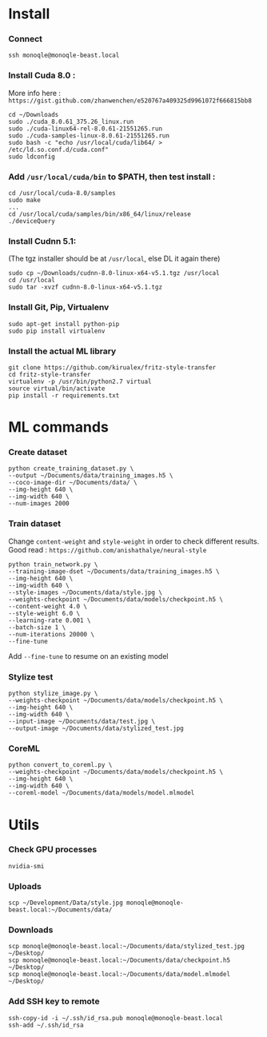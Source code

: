 
# Install

### Connect

`ssh monoqle@monoqle-beast.local`

### Install Cuda 8.0 :
More info here : `https://gist.github.com/zhanwenchen/e520767a409325d9961072f666815bb8`
```
cd ~/Downloads
sudo ./cuda_8.0.61_375.26_linux.run
sudo ./cuda-linux64-rel-8.0.61-21551265.run
sudo ./cuda-samples-linux-8.0.61-21551265.run
sudo bash -c "echo /usr/local/cuda/lib64/ > /etc/ld.so.conf.d/cuda.conf"
sudo ldconfig
```

### Add `/usr/local/cuda/bin` to $PATH, then test install :
```
cd /usr/local/cuda-8.0/samples
sudo make
...
cd /usr/local/cuda/samples/bin/x86_64/linux/release
./deviceQuery
```

### Install Cudnn 5.1:
(The tgz installer should be at `/usr/local`, else DL it again there)
```
sudo cp ~/Downloads/cudnn-8.0-linux-x64-v5.1.tgz /usr/local
cd /usr/local
sudo tar -xvzf cudnn-8.0-linux-x64-v5.1.tgz
```

### Install Git, Pip, Virtualenv
```
sudo apt-get install python-pip
sudo pip install virtualenv
```

### Install the actual ML library
```
git clone https://github.com/kirualex/fritz-style-transfer
cd fritz-style-transfer
virtualenv -p /usr/bin/python2.7 virtual
source virtual/bin/activate
pip install -r requirements.txt
```

# ML commands

### Create dataset

```
python create_training_dataset.py \
--output ~/Documents/data/training_images.h5 \
--coco-image-dir ~/Documents/data/ \
--img-height 640 \
--img-width 640 \
--num-images 2000
```

### Train dataset
 
Change `content-weight` and  `style-weight` in order to check different results.
Good read : `https://github.com/anishathalye/neural-style`

```
python train_network.py \
--training-image-dset ~/Documents/data/training_images.h5 \
--img-height 640 \
--img-width 640 \
--style-images ~/Documents/data/style.jpg \
--weights-checkpoint ~/Documents/data/models/checkpoint.h5 \
--content-weight 4.0 \
--style-weight 6.0 \
--learning-rate 0.001 \
--batch-size 1 \
--num-iterations 20000 \
--fine-tune
```


Add  `--fine-tune` to resume on an existing model

### Stylize test

```
python stylize_image.py \
--weights-checkpoint ~/Documents/data/models/checkpoint.h5 \
--img-height 640 \
--img-width 640 \
--input-image ~/Documents/data/test.jpg \
--output-image ~/Documents/data/stylized_test.jpg
```

### CoreML

```
python convert_to_coreml.py \
--weights-checkpoint ~/Documents/data/models/checkpoint.h5 \
--img-height 640 \
--img-width 640 \
--coreml-model ~/Documents/data/models/model.mlmodel
```

# Utils

### Check GPU processes

`nvidia-smi`

### Uploads
```
scp ~/Development/Data/style.jpg monoqle@monoqle-beast.local:~/Documents/data/

```

### Downloads
```
scp monoqle@monoqle-beast.local:~/Documents/data/stylized_test.jpg ~/Desktop/
scp monoqle@monoqle-beast.local:~/Documents/data/checkpoint.h5 ~/Desktop/
scp monoqle@monoqle-beast.local:~/Documents/data/model.mlmodel ~/Desktop/
```

### Add SSH key to remote
```
ssh-copy-id -i ~/.ssh/id_rsa.pub monoqle@monoqle-beast.local
ssh-add ~/.ssh/id_rsa
```
